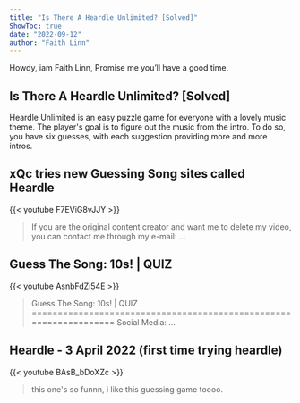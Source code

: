 ```yaml
---
title: "Is There A Heardle Unlimited? [Solved]"
ShowToc: true 
date: "2022-09-12"
author: "Faith Linn" 
---
```


Howdy, iam Faith Linn, Promise me you’ll have a good time.
## Is There A Heardle Unlimited? [Solved]
Heardle Unlimited is an easy puzzle game for everyone with a lovely music theme. The player's goal is to figure out the music from the intro. To do so, you have six guesses, with each suggestion providing more and more intros.

## xQc tries new Guessing Song sites called Heardle
{{< youtube F7EViG8vJJY >}}
>If you are the original content creator and want me to delete my video, you can contact me through my e-mail: ...

## Guess The Song: 10s! | QUIZ
{{< youtube AsnbFdZi54E >}}
>Guess The Song: 10s! | QUIZ ================================================================== Social Media: ...

## Heardle - 3 April 2022 (first time trying heardle)
{{< youtube BAsB_bDoXZc >}}
>this one's so funnn, i like this guessing game toooo.

